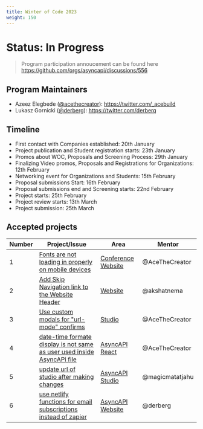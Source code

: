 ```yaml
---
title: Winter of Code 2023
weight: 150
---
```


# Status: In Progress
> Program participation annoucement can be found here https://github.com/orgs/asyncapi/discussions/556

## Program Maintainers

- Azeez Elegbede ([@acethecreator](https://github.com/acethecreator)\): <https://twitter.com/_acebuild>
- Lukasz Gornicki ([@derberg](https://github.com/derberg)\): <https://twitter.com/derberq>

## Timeline

- First contact with Companies established: 20th January
- Project publication and Student registration starts: 23th January
- Promos about WOC, Proposals and Screening Process: 29th January
- Finalizing Video promos, Proposals and Registrations for Organizations: 12th February
- Networking event for Organizations and Students: 15th February
- Proposal submissions Start: 16th February
- Proposal submissions end and Screening starts: 22nd February
- Project starts: 25th February
- Project review starts: 13th March
- Project submission: 25th March


## Accepted projects
 
Number | Project/Issue | Area | Mentor | 
---|---|---|---
1 | [Fonts are not loading in properly on mobile devices](https://github.com/asyncapi/conference-website/issues/106) | [Conference Website](https://github.com/asyncapi/conference-website) | @AceTheCreator 
2 | [Add Skip Navigation link to the Website Header](https://github.com/asyncapi/website/issues/692) | [Website](https://github.com/asyncapi/website) | @akshatnema   
3 | [Use custom modals for "url-mode" confirms](https://github.com/asyncapi/studio/issues/402) | [Studio](https://github.com/asyncapi/studio) | @AceTheCreator    
4 | [date-time formate display is not same as user used inside AsyncAPi file](https://github.com/asyncapi/asyncapi-react/issues/651) | [AsyncAPI React](https://github.com/asyncapi/asyncapi-react) | @AceTheCreator   
5 | [update url of studio after making changes](https://github.com/asyncapi/studio/issues/463) | [AsyncAPI Studio](https://github.com/asyncapi/studio) | @magicmatatjahu
6 | [use netlify functions for email subscriptions instead of zapier](https://github.com/asyncapi/website/issues/1091) | [AsyncAPI Website](https://github.com/asyncapi/website) | @derberg   
